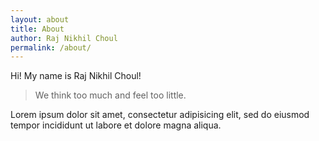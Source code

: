 ```yaml
---
layout: about
title: About
author: Raj Nikhil Choul
permalink: /about/
---
```


Hi! My name is <span class="highlight-span">Raj Nikhil Choul</span>!

> We think too much and feel too little.

Lorem ipsum dolor sit amet, consectetur adipisicing elit, sed do eiusmod
tempor incididunt ut labore et dolore magna aliqua.
